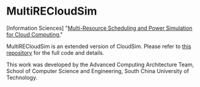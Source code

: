 # MultiRECloudSim
[Information Sciences] "[Multi-Resource Scheduling and Power Simulation for Cloud Computing.](https://www.sciencedirect.com/science/article/pii/S0020025516317133)"

MultiRECloudSim is an extended version of CloudSim. Please refer to [this repository](https://github.com/JackiePeng336/MultiRECloudSim) for the full code and details.

This work was developed by the Advanced Computing Architecture Team, School of Computer Science and Engineering, South China University of Technology. 

